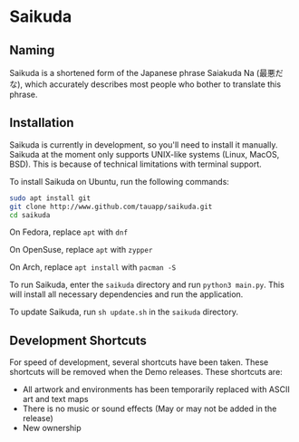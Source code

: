# Saikuda
## Naming
Saikuda is a shortened form of the Japanese phrase Saiakuda Na (最悪だ な), which accurately describes most people who bother to translate this phrase.
## Installation
Saikuda is currently in development, so you'll need to install it manually.
Saikuda at the moment only supports UNIX-like systems (Linux, MacOS, BSD). This is because of technical limitations with terminal support.

To install Saikuda on Ubuntu, run the following commands:
```sh
sudo apt install git
git clone http://www.github.com/tauapp/saikuda.git
cd saikuda
```
On Fedora, replace `apt` with `dnf`

On OpenSuse, replace `apt` with `zypper`

On Arch, replace `apt install` with `pacman -S`

To run Saikuda, enter the `saikuda` directory and run `python3 main.py`. This will install all necessary dependencies and run the application.

To update Saikuda, run `sh update.sh` in the `saikuda` directory.
## Development Shortcuts
For speed of development, several shortcuts have been taken. These shortcuts will be removed when the Demo releases. These shortcuts are:
* All artwork and environments has been temporarily replaced with ASCII art and text maps
* There is no music or sound effects (May or may not be added in the release)
* New ownership